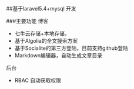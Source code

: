 ##基于laravel5.4+mysql 开发


###主要功能
博客
* 七牛云存储+本地存储，
* 基于Algolia的全文搜索方案
* 基于Socialite的第三方登陆，目前支持github登陆
* Markdown编辑器，自动生成文章目录

后台
* RBAC 自动获取权限

